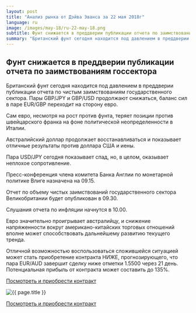 ```yaml
---
layout: post
title: "Анализ рынка от Дэйва Эванса за 22 мая 2018г"
language: ru
image: /images/may-18/ru-22-may-18.png
subtitle: Фунт снижается в преддверии публикации отчета по заимствованиям госсектора
summary: "Британский фунт сегодня находится под давлением в преддверии публикации отчета по чистым заимствованиям государственного сектора. Пары GBP/JPY и GBP/USD продолжают снижаться, баланс сил в паре EUR/GBP переходит на сторону евро"
---
```

##  Фунт снижается в преддверии публикации отчета по заимствованиям госсектора

Британский фунт сегодня находится под давлением в преддверии публикации отчета по чистым заимствованиям государственного сектора. Пары GBP/JPY и GBP/USD продолжают снижаться, баланс сил в паре EUR/GBP переходит на сторону евро.

Сам евро, несмотря на рост против фунта, теряет позиции против швейцарского франка на фоне политической неопределенности в Италии.

Австралийский доллар продолжает восстанавливаться и показывает отличные результаты против доллара США и иены.

Пара USD/JPY сегодня показывает спад, но, в целом, оказывает неплохое сопротивление.
 
 
Пресс-конференция члена комитета Банка Англии по монетарной политике Влиге назначена на 09.15.

Отчет по объему чистых заимствований государственного сектора Великобритании будет опубликован в 09.30.

Слушания отчета по инфляции начнутся в 10.00.
 
 
Евро значительно проигрывает австралийцу, и снижение напряженности вокруг американо-китайских торговых отношений вполне может способствовать дальнейшему развитию текущего тренда.

Отличной возможностью воспользоваться сложившейся ситуацией может стать приобретение контракта НИЖЕ, прогнозирующего, что пара EUR/AUD завершит сделку ниже отметки 1.5500 через 21 день. Потенциальная прибыль от контракта может составить до 135%.

<a href="http://record.binary.com/_bivVDfg8lHux76XffYA0JmNd7ZgqdRLk/1/market=forex&underlying=frxEURAUD&formname=higherlower&duration_amount=21&duration_units=d&amount=10&amount_type=payout&expiry_type=duration&barrier=1.55" target="_blank">Посмотреть и приобрести контракт</a>

<img src="{{ site.url }}/images/may-18/ru-22-may-18.png" alt="{{ page.title }}"  title="{{ page.title }}">

<a href="%LINK%%?https://www.binary.com/d/trade.cgi?market=forex&underlying=frxEURAUD&formname=higherlower&duration_amount=21&duration_units=d&amount=10&amount_type=payout&expiry_type=duration&barrier=1.55" target="_blank">Посмотреть и приобрести контракт</a>
